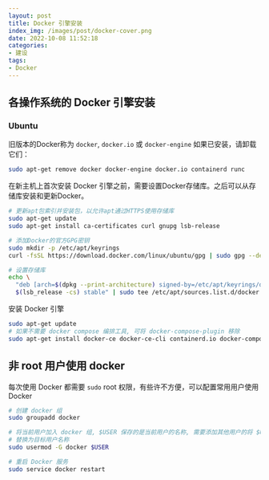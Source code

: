 ```yaml
---
layout: post
title: Docker 引擎安装
index_img: /images/post/docker-cover.png
date: 2022-10-08 11:52:18
categories:
- 建设
tags: 
- Docker
---
```


## 各操作系统的 Docker 引擎安装

### Ubuntu

旧版本的Docker称为 `docker`, `docker.io` 或 `docker-engine` 如果已安装，请卸载它们：

```bash
sudo apt-get remove docker docker-engine docker.io containerd runc
```

在新主机上首次安装 Docker 引擎之前，需要设置Docker存储库。之后可以从存储库安装和更新Docker。
```bash
# 更新apt包索引并安装包，以允许apt通过HTTPS使用存储库
sudo apt-get update
sudo apt-get install ca-certificates curl gnupg lsb-release 
```

```bash
# 添加Docker的官方GPG密钥
sudo mkdir -p /etc/apt/keyrings
curl -fsSL https://download.docker.com/linux/ubuntu/gpg | sudo gpg --dearmor -o /etc/apt/keyrings/docker.gpg
```

```bash
# 设置存储库
echo \
  "deb [arch=$(dpkg --print-architecture) signed-by=/etc/apt/keyrings/docker.gpg] https://download.docker.com/linux/ubuntu \
  $(lsb_release -cs) stable" | sudo tee /etc/apt/sources.list.d/docker.list > /dev/null
```

安装 Docker 引擎
```bash
sudo apt-get update
# 如果不需要 docker compose 编排工具, 可将 docker-compose-plugin 移除
sudo apt-get install docker-ce docker-ce-cli containerd.io docker-compose-plugin
```

## 非 root 用户使用 docker 

每次使用 Docker 都需要 `sudo` root 权限，有些许不方便，可以配置常用用户使用 Docker

```bash
# 创建 docker 组
sudo groupadd docker

# 将当前用户加入 docker 组, $USER 保存的是当前用户的名称, 需要添加其他用户的将 $USER 
# 替换为目标用户名称
sudo usermod -G docker $USER

# 重启 Docker 服务
sudo service docker restart
```